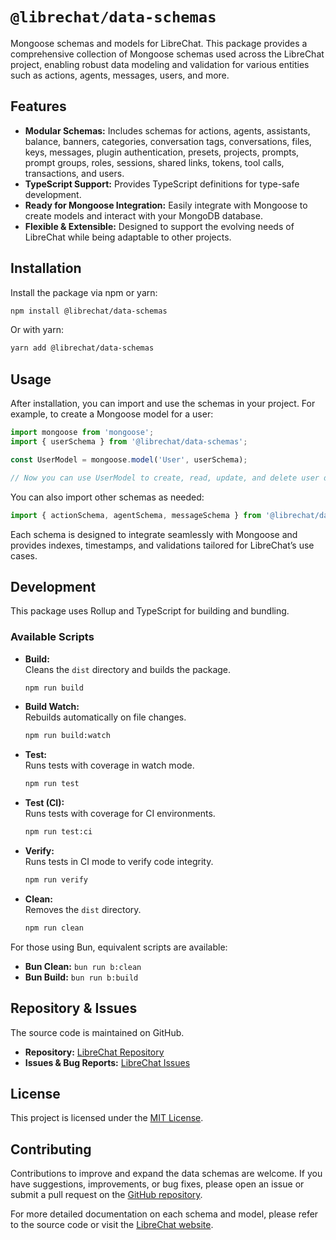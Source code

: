 # `@librechat/data-schemas`

Mongoose schemas and models for LibreChat. This package provides a comprehensive collection of Mongoose schemas used across the LibreChat project, enabling robust data modeling and validation for various entities such as actions, agents, messages, users, and more.


## Features

- **Modular Schemas:** Includes schemas for actions, agents, assistants, balance, banners, categories, conversation tags, conversations, files, keys, messages, plugin authentication, presets, projects, prompts, prompt groups, roles, sessions, shared links, tokens, tool calls, transactions, and users.
- **TypeScript Support:** Provides TypeScript definitions for type-safe development.
- **Ready for Mongoose Integration:** Easily integrate with Mongoose to create models and interact with your MongoDB database.
- **Flexible & Extensible:** Designed to support the evolving needs of LibreChat while being adaptable to other projects.


## Installation

Install the package via npm or yarn:

```bash
npm install @librechat/data-schemas
```

Or with yarn:

```bash
yarn add @librechat/data-schemas
```


## Usage

After installation, you can import and use the schemas in your project. For example, to create a Mongoose model for a user:

```js
import mongoose from 'mongoose';
import { userSchema } from '@librechat/data-schemas';

const UserModel = mongoose.model('User', userSchema);

// Now you can use UserModel to create, read, update, and delete user documents.
```

You can also import other schemas as needed:

```js
import { actionSchema, agentSchema, messageSchema } from '@librechat/data-schemas';
```

Each schema is designed to integrate seamlessly with Mongoose and provides indexes, timestamps, and validations tailored for LibreChat’s use cases.


## Development

This package uses Rollup and TypeScript for building and bundling.

### Available Scripts

- **Build:**  
  Cleans the `dist` directory and builds the package.
  ```bash
  npm run build
  ```

- **Build Watch:**  
  Rebuilds automatically on file changes.
  ```bash
  npm run build:watch
  ```

- **Test:**  
  Runs tests with coverage in watch mode.
  ```bash
  npm run test
  ```

- **Test (CI):**  
  Runs tests with coverage for CI environments.
  ```bash
  npm run test:ci
  ```

- **Verify:**  
  Runs tests in CI mode to verify code integrity.
  ```bash
  npm run verify
  ```

- **Clean:**  
  Removes the `dist` directory.
  ```bash
  npm run clean
  ```

For those using Bun, equivalent scripts are available:
- **Bun Clean:** `bun run b:clean`
- **Bun Build:** `bun run b:build`


## Repository & Issues

The source code is maintained on GitHub.
- **Repository:** [LibreChat Repository](https://github.com/lucanori/one-ring.git)
- **Issues & Bug Reports:** [LibreChat Issues](https://github.com/lucanori/one-ring/issues)


## License

This project is licensed under the [MIT License](LICENSE).


## Contributing

Contributions to improve and expand the data schemas are welcome. If you have suggestions, improvements, or bug fixes, please open an issue or submit a pull request on the [GitHub repository](https://github.com/lucanori/one-ring/issues).

For more detailed documentation on each schema and model, please refer to the source code or visit the [LibreChat website](https://librechat.ai).
